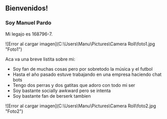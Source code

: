 ## Bienvenidos!
### Soy Manuel Pardo

Mi legajo es 168796-7. 

![Error al cargar imagen](C:\Users\Manu\Pictures\Camera Roll\foto1.jpg "Foto1")

Aca va una breve listita sobre mi:
- Soy fan de muchas cosas pero por sobretodo la música y el futbol
- Hasta el año pasado estuve trabajando en una empresa haciendo chat bots
- Tengo dos perras y dos gatitas que adoro con todo mi ser
- Soy bastante socially awkward pero se intenta
- Soy bastante fan de berserk tambien

![Error al cargar imagen](C:\Users\Manu\Pictures\Camera Roll\foto2.jpg "Foto2")

